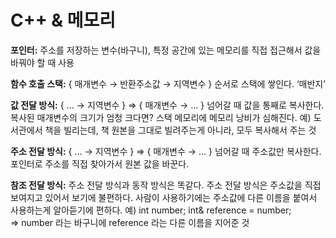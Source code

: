 # C++ & 메모리

**포인터:** 주소를 저장하는 변수(바구니), 특정 공간에 있는 메모리를 직접 접근해서 값을 바꿔야 할 때 사용

**함수 호출 스택:** { 매개변수 → 반환주소값 → 지역변수 } 순서로 스택에 쌓인다. ‘매반지’

**값 전달 방식:**  { ... → 지역변수 }  ⇒ { 매개변수 → ... }  넘어갈 때 값을 통째로 복사한다. 
복사된 매개변수의 크기가 엄청 크다면? 스택 메모리에 메모리 낭비가 심해진다. 
예) 도서관에서 책을 빌리는데, 책 원본을 그대로 빌려주는게 아니라, 모두 복사해서 주는 것

**주소 전달 방식:** { ... → 지역변수 }  ⇒ { 매개변수 → ... } 넘어갈 때 주소값만 복사한다. 포인터로 주소를 직접 찾아가서 원본 값을 바꾼다.

**참조 전달 방식:** 주소 전달 방식과 동작 방식은 똑같다. 주소 전달 방식은 주소값을 직접 보여지고 있어서 보기에 불편하다. 사람이 사용하기에는 주소값에 다른 이름을 붙여서 사용하는게 알아듣기에 편하다.
예) int number; int& reference = number;   
⇒ number 라는 바구니에 reference 라는 다른 이름을 지어준 것
